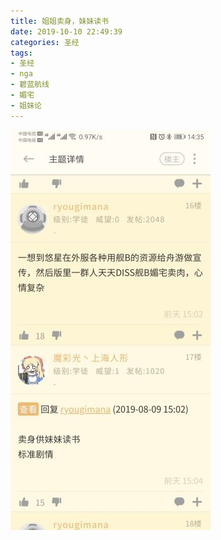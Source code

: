 ```yaml
---
title: 姐姐卖身，妹妹读书
date: 2019-10-10 22:49:39
categories: 圣经
tags:
- 圣经
- nga
- 碧蓝航线
- 媚宅
- 姐妹论
---
```

![](2019-10-10-22-49/01.jpg)
